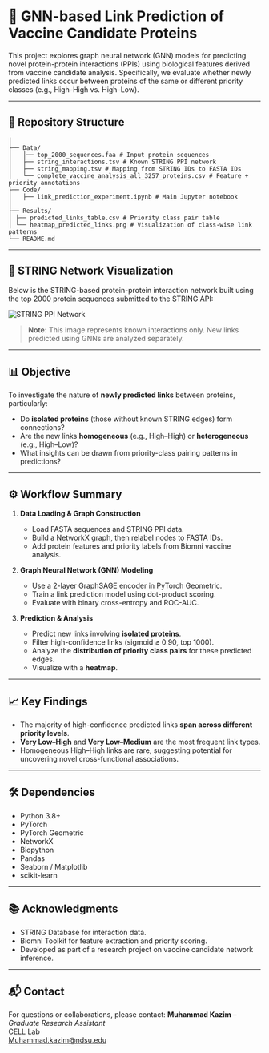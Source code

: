 # 🔗 GNN-based Link Prediction of Vaccine Candidate Proteins

This project explores graph neural network (GNN) models for predicting novel protein-protein interactions (PPIs) using biological features derived from vaccine candidate analysis. Specifically, we evaluate whether newly predicted links occur between proteins of the same or different priority classes (e.g., High–High vs. High–Low).

---

## 📁 Repository Structure
```
│
├── Data/
│   │── top_2000_sequences.faa # Input protein sequences
│   ├── string_interactions.tsv # Known STRING PPI network
│   ├── string_mapping.tsv # Mapping from STRING IDs to FASTA IDs
│   └── complete_vaccine_analysis_all_3257_proteins.csv # Feature + priority annotations
├── Code/
│   ├── link_prediction_experiment.ipynb # Main Jupyter notebook
│
├── Results/
│ ├── predicted_links_table.csv # Priority class pair table
│ └── heatmap_predicted_links.png # Visualization of class-wise link patterns
└── README.md       
```
---

## 🧬 STRING Network Visualization

Below is the STRING-based protein-protein interaction network built using the top 2000 protein sequences submitted to the STRING API:

![STRING PPI Network](./Results/string_normal_image.png)

> **Note:** This image represents known interactions only. New links predicted using GNNs are analyzed separately.

---
## 📊 Objective

To investigate the nature of **newly predicted links** between proteins, particularly:

- Do **isolated proteins** (those without known STRING edges) form connections?
- Are the new links **homogeneous** (e.g., High–High) or **heterogeneous** (e.g., High–Low)?
- What insights can be drawn from priority-class pairing patterns in predictions?

---

## ⚙️ Workflow Summary

1. **Data Loading & Graph Construction**
   - Load FASTA sequences and STRING PPI data.
   - Build a NetworkX graph, then relabel nodes to FASTA IDs.
   - Add protein features and priority labels from Biomni vaccine analysis.

2. **Graph Neural Network (GNN) Modeling**
   - Use a 2-layer GraphSAGE encoder in PyTorch Geometric.
   - Train a link prediction model using dot-product scoring.
   - Evaluate with binary cross-entropy and ROC-AUC.

3. **Prediction & Analysis**
   - Predict new links involving **isolated proteins**.
   - Filter high-confidence links (sigmoid ≥ 0.90, top 1000).
   - Analyze the **distribution of priority class pairs** for these predicted edges.
   - Visualize with a **heatmap**.

---

## 📈 Key Findings

- The majority of high-confidence predicted links **span across different priority levels**.
- **Very Low–High** and **Very Low–Medium** are the most frequent link types.
- Homogeneous High–High links are rare, suggesting potential for uncovering novel cross-functional associations.

---

## 🛠 Dependencies

- Python 3.8+
- PyTorch
- PyTorch Geometric
- NetworkX
- Biopython
- Pandas
- Seaborn / Matplotlib
- scikit-learn

---

## 📚 Acknowledgments

- STRING Database for interaction data.
- Biomni Toolkit for feature extraction and priority scoring.
- Developed as part of a research project on vaccine candidate network inference.

---

## 📬 Contact

For questions or collaborations, please contact:
**Muhammad Kazim** – *Graduate Research Assistant*  
CELL Lab  
Muhammad.kazim@ndsu.edu

